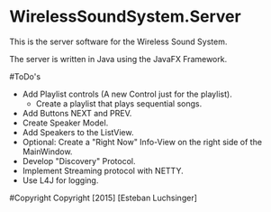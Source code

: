 # WirelessSoundSystem.Server
This is the server software for the Wireless Sound System.

The server is written in Java using the JavaFX Framework.


#ToDo's
- Add Playlist controls (A new Control just for the playlist).
    - Create a playlist that plays sequential songs.
- Add Buttons NEXT and PREV.
- Create Speaker Model.
- Add Speakers to the ListView.
- Optional: Create a "Right Now" Info-View on the right side of the MainWindow.
- Develop "Discovery" Protocol.
- Implement Streaming protocol with NETTY.
- Use L4J for logging.

#Copyright
Copyright [2015] [Esteban Luchsinger]
